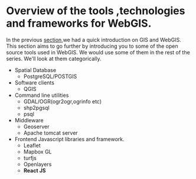 # Overview of the tools ,technologies and frameworks for WebGIS.

In the previous [section](./section1.md),we had a quick introduction on GIS and WebGIS. This section aims to go further by introducing you to some of the open source tools used in WebGIS. We would use some of them in the rest of the series.
We'll look at them categorically.

- Spatial Database
  - PostgreSQL/POSTGIS
- Software clients
  - QGIS
- Command line utilities
  - GDAL/OGR(ogr2ogr,ogrinfo etc)
  - shp2pgsql
  - psql
- Middleware
  - Geoserver
  - Apache tomcat server
- Frontend Javascript libraries and framework.
  - Leaflet 
  - Mapbox GL
  - turfjs
  - Openlayers
  - **React JS**